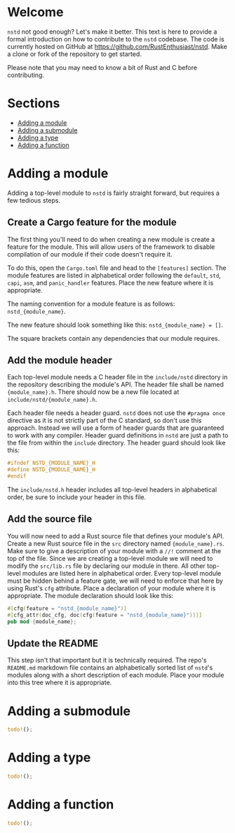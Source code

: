 # Welcome
`nstd` not good enough? Let's make it better. This text is here to provide a formal introduction on
how to contribute to the `nstd` codebase. The code is currently hosted on GitHub at
https://github.com/RustEnthusiast/nstd. Make a clone or fork of the repository to get started.

Please note that you may need to know a bit of Rust and C before contributing.

# Sections
- [Adding a module](#adding-a-module)
- [Adding a submodule](#adding-a-submodule)
- [Adding a type](#adding-a-type)
- [Adding a function](#adding-a-function)

# Adding a module
Adding a top-level module to `nstd` is fairly straight forward, but requires a few tedious steps.

## Create a Cargo feature for the module
The first thing you'll need to do when creating a new module is create a feature for the module.
This will allow users of the framework to disable compilation of our module if their code doesn't
require it.

To do this, open the `Cargo.toml` file and head to the `[features]` section. The module features
are listed in alphabetical order following the `default`, `std`, `capi`, `asm`, and `panic_handler`
features. Place the new feature where it is appropriate.

The naming convention for a module feature is as follows: `nstd_{module_name}`.

The new feature should look something like this: `nstd_{module_name} = []`.

The square brackets contain any dependencies that our module requires.

## Add the module header
Each top-level module needs a C header file in the `include/nstd` directory in the repository
describing the module's API. The header file shall be named `{module_name}.h`. There should now be
a new file located at `include/nstd/{module_name}.h`.

Each header file needs a header guard. `nstd` does not use the `#pragma once` directive as it is not
strictly part of the C standard, so don't use this approach. Instead we will use a form of header
guards that are guaranteed to work with any compiler. Header guard definitions in `nstd` are just a
path to the file from within the `include` directory. The header guard should look like this:
```c
#ifndef NSTD_{MODULE_NAME}_H
#define NSTD_{MODULE_NAME}_H
#endif
```
The `include/nstd.h` header includes all top-level headers in alphabetical order, be sure to
include your header in this file.

## Add the source file
You will now need to add a Rust source file that defines your module's API. Create a new Rust
source file in the `src` directory named `{module_name}.rs`. Make sure to give a description of
your module with a `//!` comment at the top of the file. Since we are creating a top-level module
we will need to modify the `src/lib.rs` file by declaring our module in there. All other top-level
modules are listed here in alphabetical order. Every top-level module must be hidden behind a
feature gate, we will need to enforce that here by using Rust's `cfg` attribute. Place a
declaration of your module where it is appropriate. The module declaration should look like this:
```rs
#[cfg(feature = "nstd_{module_name}")]
#[cfg_attr(doc_cfg, doc(cfg(feature = "nstd_{module_name}")))]
pub mod {module_name};
```

## Update the README
This step isn't that important but it is technically required. The repo's `README.md` markdown file
contains an alphabetically sorted list of `nstd`'s modules along with a short description of each
module. Place your module into this tree where it is appropriate.

# Adding a submodule
```rs
todo!();
```

# Adding a type
```rs
todo!();
```

# Adding a function
```rs
todo!();
```
